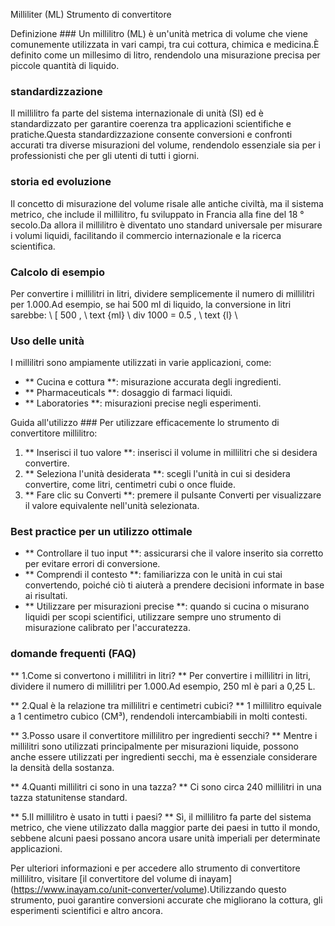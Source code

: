 Milliliter (ML) Strumento di convertitore

Definizione ###
Un millilitro (ML) è un'unità metrica di volume che viene comunemente utilizzata in vari campi, tra cui cottura, chimica e medicina.È definito come un millesimo di litro, rendendolo una misurazione precisa per piccole quantità di liquido.

### standardizzazione
Il millilitro fa parte del sistema internazionale di unità (SI) ed è standardizzato per garantire coerenza tra applicazioni scientifiche e pratiche.Questa standardizzazione consente conversioni e confronti accurati tra diverse misurazioni del volume, rendendolo essenziale sia per i professionisti che per gli utenti di tutti i giorni.

### storia ed evoluzione
Il concetto di misurazione del volume risale alle antiche civiltà, ma il sistema metrico, che include il millilitro, fu sviluppato in Francia alla fine del 18 ° secolo.Da allora il millilitro è diventato uno standard universale per misurare i volumi liquidi, facilitando il commercio internazionale e la ricerca scientifica.

### Calcolo di esempio
Per convertire i millilitri in litri, dividere semplicemente il numero di millilitri per 1.000.Ad esempio, se hai 500 ml di liquido, la conversione in litri sarebbe:
\ [
500 \, \ text {ml} \ div 1000 = 0.5 \, \ text {l}
\

### Uso delle unità
I millilitri sono ampiamente utilizzati in varie applicazioni, come:
- ** Cucina e cottura **: misurazione accurata degli ingredienti.
- ** Pharmaceuticals **: dosaggio di farmaci liquidi.
- ** Laboratories **: misurazioni precise negli esperimenti.

Guida all'utilizzo ###
Per utilizzare efficacemente lo strumento di convertitore millilitro:
1. ** Inserisci il tuo valore **: inserisci il volume in millilitri che si desidera convertire.
2. ** Seleziona l'unità desiderata **: scegli l'unità in cui si desidera convertire, come litri, centimetri cubi o once fluide.
3. ** Fare clic su Converti **: premere il pulsante Converti per visualizzare il valore equivalente nell'unità selezionata.

### Best practice per un utilizzo ottimale
- ** Controllare il tuo input **: assicurarsi che il valore inserito sia corretto per evitare errori di conversione.
- ** Comprendi il contesto **: familiarizza con le unità in cui stai convertendo, poiché ciò ti aiuterà a prendere decisioni informate in base ai risultati.
- ** Utilizzare per misurazioni precise **: quando si cucina o misurano liquidi per scopi scientifici, utilizzare sempre uno strumento di misurazione calibrato per l'accuratezza.

### domande frequenti (FAQ)

** 1.Come si convertono i millilitri in litri? **
Per convertire i millilitri in litri, dividere il numero di millilitri per 1.000.Ad esempio, 250 ml è pari a 0,25 L.

** 2.Qual è la relazione tra millilitri e centimetri cubici? **
1 millilitro equivale a 1 centimetro cubico (CM³), rendendoli intercambiabili in molti contesti.

** 3.Posso usare il convertitore millilitro per ingredienti secchi? **
Mentre i millilitri sono utilizzati principalmente per misurazioni liquide, possono anche essere utilizzati per ingredienti secchi, ma è essenziale considerare la densità della sostanza.

** 4.Quanti millilitri ci sono in una tazza? **
Ci sono circa 240 millilitri in una tazza statunitense standard.

** 5.Il millilitro è usato in tutti i paesi? **
Sì, il millilitro fa parte del sistema metrico, che viene utilizzato dalla maggior parte dei paesi in tutto il mondo, sebbene alcuni paesi possano ancora usare unità imperiali per determinate applicazioni.

Per ulteriori informazioni e per accedere allo strumento di convertitore millilitro, visitare [il convertitore del volume di inayam] (https://www.inayam.co/unit-converter/volume).Utilizzando questo strumento, puoi garantire conversioni accurate che migliorano la cottura, gli esperimenti scientifici e altro ancora.